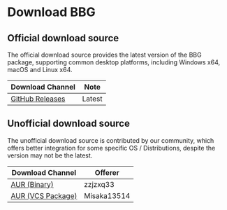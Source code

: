# Download BBG

## Official download source

The official download source provides the latest version of the BBG package, supporting common desktop platforms, including Windows x64, macOS and Linux x64.

| Download Channel | Note |
| --- | --- |
| [GitHub Releases](https://github.com/baiyang-lzy/bbg/releases) | Latest |

## Unofficial download source

The unofficial download source is contributed by our community, which offers better integration for some specific OS / Distributions, despite the version may not be the latest.

| Download Channel | Offerer |
| --- | --- |
| [AUR (Binary)](https://aur.archlinux.org/packages/bbg/) | zzjzxq33 |
| [AUR (VCS Package)](https://aur.archlinux.org/packages/bbg-git/) | Misaka13514 |
